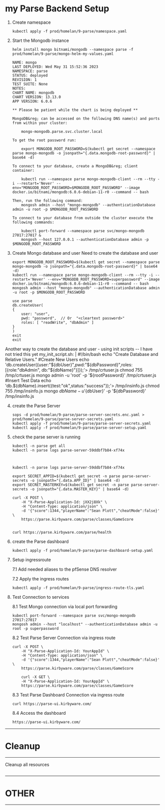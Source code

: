 # my Parse Backend Setup

1.  Create namespace
    ```
    kubectl apply -f prod/homelan/9-parse/namespace.yaml
    ```

2.  Start the Mongodb instance 
    ```
    helm install mongo bitnami/mongodb --namespace parse -f prod/homelan/9-parse/mongo-helm-my-values.yaml
    ```
        NAME: mongo
        LAST DEPLOYED: Wed May 31 15:52:36 2023
        NAMESPACE: parse
        STATUS: deployed
        REVISION: 1
        TEST SUITE: None
        NOTES:
        CHART NAME: mongodb
        CHART VERSION: 13.13.0
        APP VERSION: 6.0.6

        ** Please be patient while the chart is being deployed **

        MongoDB&reg; can be accessed on the following DNS name(s) and ports from within your cluster:

            mongo-mongodb.parse.svc.cluster.local

        To get the root password run:

            export MONGODB_ROOT_PASSWORD=$(kubectl get secret --namespace parse mongo-mongodb -o jsonpath="{.data.mongodb-root-password}" | base64 -d)

        To connect to your database, create a MongoDB&reg; client container:

            kubectl run --namespace parse mongo-mongodb-client --rm --tty -i --restart='Never' --env="MONGODB_ROOT_PASSWORD=$MONGODB_ROOT_PASSWORD" --image docker.io/bitnami/mongodb:6.0.6-debian-11-r0 --command -- bash

        Then, run the following command:
            mongosh admin --host "mongo-mongodb" --authenticationDatabase admin -u root -p $MONGODB_ROOT_PASSWORD

        To connect to your database from outside the cluster execute the following commands:

            kubectl port-forward --namespace parse svc/mongo-mongodb 27017:27017 &
            mongosh --host 127.0.0.1 --authenticationDatabase admin -p $MONGODB_ROOT_PASSWORD


3. Create Mongo database and user
   Need to create the database and user
    ```
    export MONGODB_ROOT_PASSWORD=$(kubectl get secret --namespace parse mongo-mongodb -o jsonpath="{.data.mongodb-root-password}" | base64 -d)
    kubectl run --namespace parse mongo-mongodb-client --rm --tty -i --restart='Never' --env="MONGODB_ROOT_PASSWORD=superpassword" --image docker.io/bitnami/mongodb:6.0.6-debian-11-r0 --command -- bash
    mongosh admin --host "mongo-mongodb" --authenticationDatabase admin -u root -p $MONGODB_ROOT_PASSWORD

    use parse
    db.createUser(
    {
        user: "user",
        pwd: "password",  // Or  "<cleartext password>"
        roles: [ "readWrite", "dbAdmin" ]
    }
    )
    exit
    exit
    ```

Another way to create the database and user - using init scripts -- I have not tried this yet
my_init_script.sh: | 
  #!/bin/bash 
  echo "Create Database and Relative Users." 
  #Create New Users echo 'db.createUser({user:"${dbUser}",pwd:"${dbPassword}",roles:[{role:"dbAdmin", db:"${dbName}"}]});'> /tmp/crtuser.js 
  chmod 755 /tmp/crtuser.js 
  mongo admin -u 'root' -p '${rootPassword}' /tmp/crtuser.js 
  #Insert Test Data 
  echo 'db.${dbName}.insert({test:"ok",status:"success"});'> /tmp/insinfo.js 
  chmod 755 /tmp/insinfo.js 
  mongo ${dbName} -u '${dbUser}' -p '${dbPassword}' /tmp/insinfo.js

4. create the Parse Server
    ```
    sops -d prod/homelan/9-parse/parse-server-secrets.enc.yaml > prod/homelan/9-parse/parse-server-secrets.yaml 
    kubectl apply -f prod/homelan/9-parse/parse-server-secrets.yaml
    kubectl apply -f prod/homelan/9-parse/parse-server-setup.yaml
    ```

5. check the parse server is running
    ```
    kubectl -n parse get all
    kubectl -n parse logs parse-server-59ddbf7b84-xf74x



    kubectl -n parse logs parse-server-59ddbf7b84-xf74x

   export SECRET_APPID=$(kubectl get secret -n parse parse-server-secrets -o jsonpath="{.data.APP_ID}" | base64 -d)
   export SECRET_MASTERKEY=$(kubectl get secret -n parse parse-server-secrets -o jsonpath="{.data.MASTER_KEY}" | base64 -d)

    curl -X POST \
        -H "X-Parse-Application-Id: jXX2j8Xk" \
        -H "Content-Type: application/json" \
        -d '{"score":1344,"playerName":"Sean Plott","cheatMode":false}' \
        https://parse.kirbyware.com/parse/classes/GameScore


    curl https://parse.kirbyware.com/parse/health    
    
    ```


6. create the Parse dashboard
    ```
    kubectl apply -f prod/homelan/9-parse/parse-dashboard-setup.yaml
    ```

7.  Setup ingressroute 

    7.1 Add needed aliases to the pfSense DNS resolver

    7.2 Apply the ingress routes
    ```
    kubectl apply -f prod/homelan/9-parse/ingress-route-tls.yaml
    ```

8.  Test Connection to services
    
    8.1 Test Mongo connection via local port forwarding
    ```
    kubectl port-forward --namespace parse svc/mongo-mongodb 27017:27017
    mongosh admin --host "localhost" --authenticationDatabase admin -u root -p superpassword
    ```

    8.2 Test Parse Server Connection via ingress route
    ```
    curl -X POST \
        -H "X-Parse-Application-Id: YourAppId" \
        -H "Content-Type: application/json" \
        -d '{"score":1344,"playerName":"Sean Plott","cheatMode":false}' \
        https://parse.kirbyware.com/parse/classes/GameScore

        curl -X GET \
        -H "X-Parse-Application-Id: YourAppId" \
        https://parse.kirbyware.com/parse/classes/GameScore
    ```




    8.3 Test Parse Dashboard Connection via ingress route
    ```
    curl https://parse-ui.kirbyware.com/
    ```


    8.4 Access the dashboard
    ```
    https://parse-ui.kirbyware.com/
    ```




----
# Cleanup
----
Cleanup all resources
```

```


----
# OTHER
----
